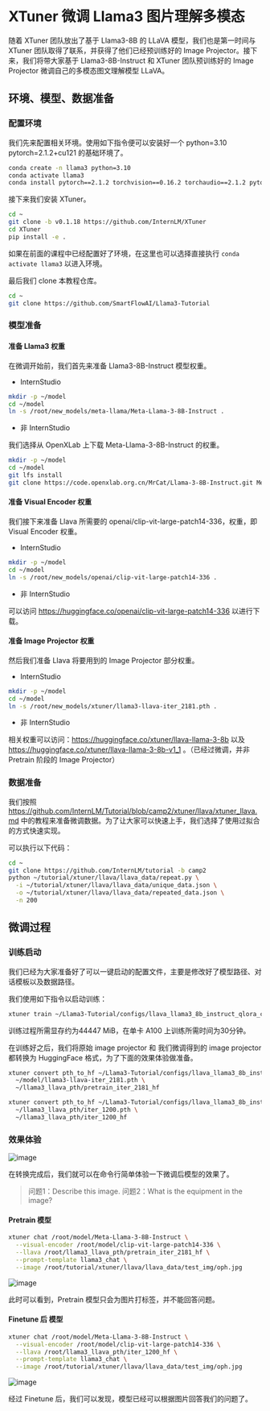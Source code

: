 # XTuner 微调 Llama3 图片理解多模态

随着 XTuner 团队放出了基于 Llama3-8B 的 LLaVA 模型，我们也是第一时间与 XTuner 团队取得了联系，并获得了他们已经预训练好的 Image Projector。接下来，我们将带大家基于 Llama3-8B-Instruct 和 XTuner 团队预训练好的 Image Projector 微调自己的多模态图文理解模型 LLaVA。

## 环境、模型、数据准备

### 配置环境

我们先来配置相关环境。使用如下指令便可以安装好一个 python=3.10 pytorch=2.1.2+cu121 的基础环境了。

```bash
conda create -n llama3 python=3.10
conda activate llama3
conda install pytorch==2.1.2 torchvision==0.16.2 torchaudio==2.1.2 pytorch-cuda=12.1 -c pytorch -c nvidia
```
接下来我们安装 XTuner。

```bash
cd ~
git clone -b v0.1.18 https://github.com/InternLM/XTuner
cd XTuner
pip install -e .
```

如果在前面的课程中已经配置好了环境，在这里也可以选择直接执行 `conda activate llama3` 以进入环境。

最后我们 clone 本教程仓库。

```bash
cd ~
git clone https://github.com/SmartFlowAI/Llama3-Tutorial
```

### 模型准备

#### 准备 Llama3 权重

在微调开始前，我们首先来准备 Llama3-8B-Instruct 模型权重。

- InternStudio

```bash
mkdir -p ~/model
cd ~/model
ln -s /root/new_models/meta-llama/Meta-Llama-3-8B-Instruct .
```
- 非 InternStudio

我们选择从 OpenXLab 上下载 Meta-Llama-3-8B-Instruct 的权重。

```bash
mkdir -p ~/model
cd ~/model
git lfs install
git clone https://code.openxlab.org.cn/MrCat/Llama-3-8B-Instruct.git Meta-Llama-3-8B-Instruct
```

#### 准备 Visual Encoder 权重

我们接下来准备 Llava 所需要的 openai/clip-vit-large-patch14-336，权重，即 Visual Encoder 权重。

- InternStudio
  
```bash
mkdir -p ~/model
cd ~/model
ln -s /root/new_models/openai/clip-vit-large-patch14-336 .
```

- 非 InternStudio

可以访问 https://huggingface.co/openai/clip-vit-large-patch14-336 以进行下载。


#### 准备 Image Projector 权重

然后我们准备 Llava 将要用到的 Image Projector 部分权重。

- InternStudio

```bash
mkdir -p ~/model
cd ~/model
ln -s /root/new_models/xtuner/llama3-llava-iter_2181.pth .
```

- 非 InternStudio

相关权重可以访问：https://huggingface.co/xtuner/llava-llama-3-8b 以及 https://huggingface.co/xtuner/llava-llama-3-8b-v1_1 。（已经过微调，并非 Pretrain 阶段的 Image Projector）

### 数据准备

我们按照 https://github.com/InternLM/Tutorial/blob/camp2/xtuner/llava/xtuner_llava.md 中的教程来准备微调数据。为了让大家可以快速上手，我们选择了使用过拟合的方式快速实现。

可以执行以下代码：

```bash
cd ~
git clone https://github.com/InternLM/tutorial -b camp2
python ~/tutorial/xtuner/llava/llava_data/repeat.py \
  -i ~/tutorial/xtuner/llava/llava_data/unique_data.json \
  -o ~/tutorial/xtuner/llava/llava_data/repeated_data.json \
  -n 200
```

## 微调过程

### 训练启动

我们已经为大家准备好了可以一键启动的配置文件，主要是修改好了模型路径、对话模板以及数据路径。

我们使用如下指令以启动训练：

```bash
xtuner train ~/Llama3-Tutorial/configs/llava_llama3_8b_instruct_qlora_clip_vit_large_p14_336_lora_e1_finetune.py --work_dir ~/llama3_llava_pth --deepspeed deepspeed_zero2
```

训练过程所需显存约为44447 MiB，在单卡 A100 上训练所需时间为30分钟。

在训练好之后，我们将原始 image projector 和 我们微调得到的 image projector 都转换为 HuggingFace 格式，为了下面的效果体验做准备。

```bash
xtuner convert pth_to_hf ~/Llama3-Tutorial/configs/llava_llama3_8b_instruct_qlora_clip_vit_large_p14_336_lora_e1_finetune.py \
  ~/model/llama3-llava-iter_2181.pth \
  ~/llama3_llava_pth/pretrain_iter_2181_hf

xtuner convert pth_to_hf ~/Llama3-Tutorial/configs/llava_llama3_8b_instruct_qlora_clip_vit_large_p14_336_lora_e1_finetune.py \
  ~/llama3_llava_pth/iter_1200.pth \
  ~/llama3_llava_pth/iter_1200_hf
```

### 效果体验

![image](https://github.com/SmartFlowAI/Llama3-XTuner-CN/assets/75657629/551bfebf-399c-4aec-985b-affa94a5963b)

在转换完成后，我们就可以在命令行简单体验一下微调后模型的效果了。

> 问题1：Describe this image.
> 问题2：What is the equipment in the image?

#### Pretrain 模型

```bash
xtuner chat /root/model/Meta-Llama-3-8B-Instruct \
  --visual-encoder /root/model/clip-vit-large-patch14-336 \
  --llava /root/llama3_llava_pth/pretrain_iter_2181_hf \
  --prompt-template llama3_chat \
  --image /root/tutorial/xtuner/llava/llava_data/test_img/oph.jpg
```

![image](https://github.com/SmartFlowAI/Llama3-XTuner-CN/assets/75657629/0ddd6ed1-97d2-46e6-b580-5d6425a15604)

此时可以看到，Pretrain 模型只会为图片打标签，并不能回答问题。

#### Finetune 后 模型

```bash
xtuner chat /root/model/Meta-Llama-3-8B-Instruct \
  --visual-encoder /root/model/clip-vit-large-patch14-336 \
  --llava /root/llama3_llava_pth/iter_1200_hf \
  --prompt-template llama3_chat \
  --image /root/tutorial/xtuner/llava/llava_data/test_img/oph.jpg
```

![image](https://github.com/SmartFlowAI/Llama3-XTuner-CN/assets/75657629/a8f0f0be-7210-4ecb-9584-0f02c2335246)

经过 Finetune 后，我们可以发现，模型已经可以根据图片回答我们的问题了。
